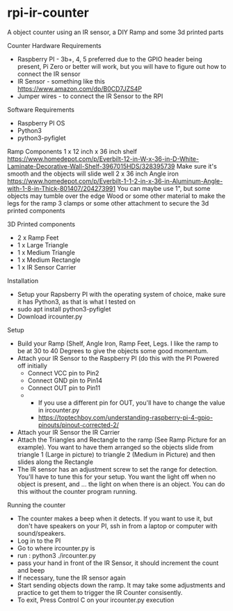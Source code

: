 # rpi-ir-counter
A object counter using an IR sensor, a DIY Ramp and some 3d printed parts

Counter Hardware Requirements
* Raspberry PI - 3b+, 4, 5 preferred due to the GPIO header being present, Pi Zero or better will work, but you will have to figure out how to connect the IR sensor
* IR Sensor - something like this https://www.amazon.com/dp/B0CD7JZS4P
* Jumper wires - to connect the IR Sensor to the RPI

Software Requirements
* Raspberry PI OS
* Python3
* python3-pyfiglet

Ramp Components
1 x 12 inch x 36 inch shelf https://www.homedepot.com/p/Everbilt-12-in-W-x-36-in-D-White-Laminate-Decorative-Wall-Shelf-3967015HDS/328395739 Make sure it's smooth and the objects will slide well
2 x 36 inch Angle iron https://www.homedepot.com/p/Everbilt-1-1-2-in-x-36-in-Aluminum-Angle-with-1-8-in-Thick-801407/204273991 You can maybe use 1", but some objects may tumble over the edge
Wood or some other material to make the legs for the ramp
3 clamps or some other attachment to secure the 3d printed components

3D Printed components
* 2 x Ramp Feet
* 1 x Large Triangle
* 1 x Medium Triangle
* 1 x Medium Rectangle
* 1 x IR Sensor Carrier

Installation
- Setup your Rapsberry PI with the operating system of choice, make sure it has Python3, as that is what I tested on
- sudo apt install python3-pyfiglet
- Download ircounter.py

Setup 
- Build your Ramp (Shelf, Angle Iron, Ramp Feet, Legs.   I like the ramp to be at 30 to 40 Degrees to give the objects some good momentum.
- Attach your IR Sensor to the Raspberry PI (do this with the PI Powered off initially
  * Connect VCC pin to Pin2
  * Connect GND pin to Pin14
  * Connect OUT pin to Pin11
  * * If you use a different pin for OUT, you'll have to change the value in ircounter.py
    * https://toptechboy.com/understanding-raspberry-pi-4-gpio-pinouts/pinout-corrected-2/
- Attach your IR Sensor the IR Carrier
- Attach the Triangles and Rectangle to the ramp (See Ramp Picture for an example).   You want to have them arranged so the objects slide from triangle 1 (Large in picture) to triangle 2 (Medium in Picture) and then slides along the Rectangle
- The IR sensor has an adjustment screw to set the range for detection.   You'll have to tune this for your setup.   You want the light off when no object is present, and ... the light on when there is an object.   You can do this without the counter program running.

Running the counter
* The counter makes a beep when it detects.   If you want to use it, but don't have speakers on your PI, ssh in from a laptop or computer with sound/speakers.
* Log in to the PI
* Go to where ircounter.py is
* run : python3 ./ircounter.py
* pass your hand in front of the IR Sensor, it should increment the count and beep
* If necessary, tune the IR sensor again
* Start sending objects down the ramp.  It may take some adjustments and practice to get them to trigger the IR Counter consisently.
* To exit, Press Control C on your ircounter.py execution
